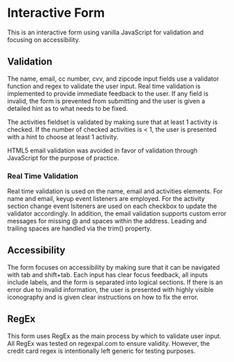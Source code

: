 # Interactive Form

This is an interactive form using vanilla JavaScript for validation and focusing on accessibility.

## Validation

The name, email, cc number, cvv, and zipcode input fields use a validator function and regex to validate the user input. Real time validation is implemented to provide immediate feedback to the user. If any field is invalid, the form is prevented from submitting and the user is given a detailed hint as to what needs to be fixed.

The activities fieldset is validated by making sure that at least 1 activity is checked. If the number of checked activities is < 1, the user is presented with a hint to choose at least 1 activity.

HTML5 email validation was avoided in favor of validation through JavaScript for the purpose of practice. 

### Real Time Validation

Real time validation is used on the name, email and activities elements. For name and email, keyup event listeners are employed. For the activity section change event lsiteners are used on each checkbox to update the validator accordingly. In addition, the email validation supports custom error messages for missing @ and spaces within the address. Leading and trailing spaces are handled via the trim() property.

## Accessibility

 The form focuses on accessibility by making sure that it can be navigated with tab and shift+tab. Each input has clear focus feedback, all inputs include labels, and the form is separated into logical sections. If there is an error due to invalid information, the user is presented with highly visible iconography and is given clear instructions on how to fix the error.

## RegEx

This form uses RegEx as the main process by which to validate user input. All RegEx was tested on regexpal.com to ensure validity. However, the credit card regex is intentionally left generic for testing purposes.

